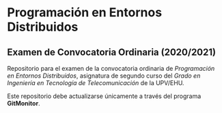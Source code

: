 # Programación en Entornos Distribuidos

## Examen de Convocatoria Ordinaria (2020/2021)

Repositorio para el examen de la convocatoria ordinaria de *Programación en Entornos Distribuidos*, asignatura de segundo curso del *Grado en Ingeniería en Tecnología de Telecomunicación* de la UPV/EHU.

Este repositorio debe actualizarse únicamente a través del programa **GitMonitor**.
